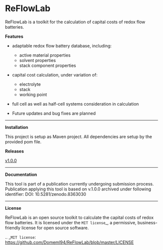 # ReFlowLab





ReFlowLab is a toolkit for the calculation of capital costs of redox flow batteries. 


**Features**

- adaptable redox flow battery database, including:
	- active material properties
	- solvent properties
	- stack component properties
- capital cost calculation, under variation of: 
	- electrolyte
	- stack
	- working point
- full cell as well as half-cell systems consideration in calculation

- Future updates and bug fixes are planned


___

**Installation**

This project is setup as Maven project. All dependencies are setup by the provided pom file. 

**Releases**

[v1.0.0](https://github.com/Domeml94/ReFlowLab/releases/tag/v1.0.0)

___

**Documentation**

This tool is part of a publication currently undergoing submission process. Publication applying this tool is based on v.1.0.0 archived under following identifier: DOI: 10.5281/zenodo.8363030



___

**License**

ReFlowLab is an open source toolkit to calculate the capital costs of redox flow batteries. It is licensed under the `MIT license`_, a permissive, business-friendly license for open source
software.

.. _`MIT license`: https://github.com/Domeml94/ReFlowLab/blob/master/LICENSE
